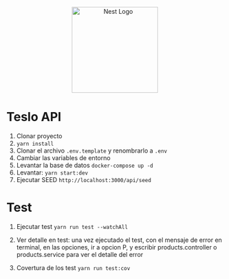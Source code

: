 <p align="center">
  <a href="http://nestjs.com/" target="blank"><img src="https://nestjs.com/img/logo-small.svg" width="200" alt="Nest Logo" /></a>
</p>


# Teslo API

1. Clonar proyecto
2. ```yarn install```
3. Clonar el archivo ```.env.template``` y renombrarlo a ```.env```
4. Cambiar las variables de entorno
5. Levantar la base de datos ```docker-compose up -d```
6. Levantar: ```yarn start:dev```
7. Ejecutar SEED ```http://localhost:3000/api/seed```

# Test
1. Ejecutar test ``` yarn run test --watchAll ```
2. Ver detalle en test: una vez ejecutado el test, con el 
mensaje de error en terminal, en las opciones, ir a opcion P,
y escribir products.controller o products.service para ver 
el detalle del error

3. Covertura de los test ``` yarn run test:cov ```
